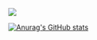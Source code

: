 ![](https://media.giphy.com/media/AIl5hsiqF7Tb1uaMpE/giphy.gif)

[![Anurag's GitHub stats](https://github-readme-stats.vercel.app/api?username=zarfraz&show_icons=true&theme=tokyonight)](https://github.com/zarfraz)
